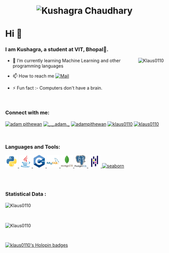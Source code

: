 <h1 align="center">
  <img src="https://github.com/Klaus0110/Algorithms_DS/blob/main/name.svg" alt="Kushagra Chaudhary" />
</h1>
<h1>Hi 👋</h1>
<h3>I am Kushagra, a student at VIT, Bhopal🌟.</h3>

<p><img align="right" src="https://github.com/Adam-pw/Adam-pw/blob/main/animation_500_kxa883sd.gif" alt="Klaus0110" /></p>

- 🌱 I’m currently learning Machine Learning and other programming languages

- 📫 How to reach me [![Mail](https://img.shields.io/badge/email-EA4335?style=for-the-badge&logo=Gmail&logoColor=white)](mailto:vskushagra@outlook.com)

- ⚡ Fun fact :- Computers don't have a brain.

<br>

<h3 align="left">Connect with me:</h3>
<p align="left">
  <a href="https://www.linkedin.com/in/klaus0110/" target="blank"><img align="center"
      src="https://raw.githubusercontent.com/rahuldkjain/github-profile-readme-generator/master/src/images/icons/Social/linked-in-alt.svg"
      alt="adam pithewan" height="30" width="40" /></a>
  <a href="https://www.instagram.com/kushagra_0110/" target="blank"><img align="center"
      src="https://raw.githubusercontent.com/rahuldkjain/github-profile-readme-generator/master/src/images/icons/Social/instagram.svg"
      alt="_._.adam._" height="30" width="40" /></a>
  <a href="https://www.hackerrank.com/klaus0110" target="blank"><img align="center"
      src="https://raw.githubusercontent.com/rahuldkjain/github-profile-readme-generator/master/src/images/icons/Social/hackerrank.svg"
      alt="adampithewan" height="30" width="40" /></a>
  <a href="https://www.leetcode.com/klaus0110" target="blank"><img align="center" src="https://raw.githubusercontent.com/rahuldkjain/github-profile-readme-generator/master/src/images/icons/Social/leet-code.svg" alt="klaus0110" height="30" width="40" /></a>
  <a href="https://auth.geeksforgeeks.org/user/klaus0110" target="blank"><img align="center" src="https://raw.githubusercontent.com/rahuldkjain/github-profile-readme-generator/master/src/images/icons/Social/geeks-for-geeks.svg" alt="klaus0110" height="30" width="40" /></a>
</p>

<br>

<h3 align="left">Languages and Tools:</h3>
<p align="left">
    <a href="https://www.python.org" target="_blank" rel="noreferrer"> <img
      src="https://raw.githubusercontent.com/devicons/devicon/master/icons/python/python-original.svg" alt="python"
      width="40" height="40" /> </a>
    <a href="https://www.java.com" target="_blank" rel="noreferrer"> <img
      src="https://raw.githubusercontent.com/devicons/devicon/master/icons/java/java-original.svg" alt="java" width="40"
      height="40" /> </a>
    <a href="https://www.w3schools.com/cpp/" target="_blank" rel="noreferrer"> <img
      src="https://raw.githubusercontent.com/devicons/devicon/master/icons/cplusplus/cplusplus-original.svg"
      alt="cplusplus" width="40" height="40"/> </a>
    <a href="https://www.mysql.com/" target="_blank" rel="noreferrer"> <img
      src="https://raw.githubusercontent.com/devicons/devicon/master/icons/mysql/mysql-original-wordmark.svg"
      alt="mysql" width="40" height="40" /> </a>
  <a href="https://www.mongodb.com/" target="_blank" rel="noreferrer"> <img src="https://raw.githubusercontent.com/devicons/devicon/master/icons/mongodb/mongodb-original-wordmark.svg" alt="mongodb" width="40" height="40"/> </a>
  <a href="https://www.postgresql.org" target="_blank" rel="noreferrer"> <img src="https://raw.githubusercontent.com/devicons/devicon/master/icons/postgresql/postgresql-original-wordmark.svg" alt="postgresql" width="40" height="40"/> </a>
    <a href="https://pandas.pydata.org/" target="_blank" rel="noreferrer">
    <img
      src="https://raw.githubusercontent.com/devicons/devicon/2ae2a900d2f041da66e950e4d48052658d850630/icons/pandas/pandas-original.svg"
      alt="pandas" width="40" height="40" /> </a>
  <a href="https://seaborn.pydata.org/" target="_blank" rel="noreferrer"> <img src="https://seaborn.pydata.org/_images/logo-mark-lightbg.svg" alt="seaborn" width="40" height="40"/> </a> </p>
    
<br>
<br>
<h3>Statistical Data :</h3>
<p><img align="center" src="https://github-readme-stats.vercel.app/api?username=Klaus0110&show_icons=true&locale=en&bg_color=0d1117&text_color=ffffff&repo=convoychat"
    alt="Klaus0110" /></p>
<br>
<p><img align="center" src="https://github-readme-streak-stats.herokuapp.com/?user=Klaus0110&theme=dark&background=0d1117&date_format=M%20j%5B%2C%20Y%5D" alt="Klaus0110" /></p>
<br>
<p></p>

[![klaus0110's Holopin badges](https://holopin.me/klaus0110)](https://holopin.io/@klaus0110)   
